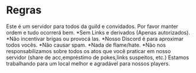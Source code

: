 # Regras
Este é um servidor para todos da guild e convidados. Por favor manter ordem e tudo ocorrerá bem.  *Sem Links e derivados (Apenas autorizados). *Não incentivar brigas ou provocá las. *Nosso Discord é para aproximar todos vocês. *Não causar spam. *Nada de flame/hate. *Não nos responsabilizamos sobre todos os atos que você praticar em nosso servidor (share de acc,empréstimo de pokes,links suspeitos, etc.)   Estamos trabalhando para um local melhor e agradável para nossos players.
